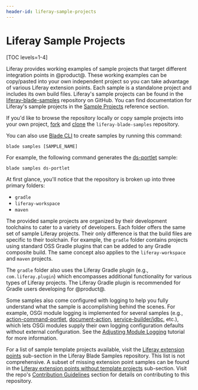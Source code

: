 ```yaml
---
header-id: liferay-sample-projects
---
```


# Liferay Sample Projects

[TOC levels=1-4]

Liferay provides working examples of sample projects that target different
integration points in @product@. These working examples can be copy/pasted into
your own independent project so you can take advantage of various Liferay
extension points. Each sample is a standalone project and includes its own build
files. Liferay's sample projects can be found in the
[liferay-blade-samples](https://github.com/liferay/liferay-blade-samples)
repository on GitHub. You can find documentation for Liferay's sample projects
in the
[Sample Projects](/docs/7-1/reference/-/knowledge_base/r/sample-projects)
reference section.

If you'd like to browse the repository locally or copy sample projects into your
own project, [fork](https://help.github.com/articles/fork-a-repo/) and
[clone](https://help.github.com/articles/cloning-a-repository/) the
`liferay-blade-samples` repository.

You can also use [Blade CLI](/docs/7-1/tutorials/-/knowledge_base/t/blade-cli)
to create samples by running this command:

    blade samples [SAMPLE_NAME]

For example, the following command generates the
[ds-portlet](https://github.com/liferay/liferay-blade-samples/tree/7.1/gradle/apps/ds-portlet)
sample:

    blade samples ds-portlet

<!-- Expand on this further once version specification is available. (BLADE-278)
Only samples residing on the master branch are generated currently. - Cody -->

At first glance, you'll notice that the repository is broken up into three
primary folders:

- `gradle`
- `liferay-workspace`
- `maven`

The provided sample projects are organized by their development toolchains to
cater to a variety of developers. Each folder offers the same set of sample
Liferay projects. Their only difference is that the build files are specific to
their toolchain. For example, the `gradle` folder contains projects using
standard OSS Gradle plugins that can be added to any Gradle composite build. The
same concept also applies to the `liferay-workspace` and `maven` projects.

The `gradle` folder also uses the Liferay Gradle plugin (e.g.,
`com.liferay.plugin`) which encompasses additional functionality for various
types of Liferay projects. The Liferay Gradle plugin is recommended for Gradle
users developing for @product@. 

Some samples also come configured with logging to help you fully understand
what the sample is accomplishing behind the scenes. For example, OSGi module
logging is implemented for several samples (e.g.,
[action-command-portlet](https://github.com/liferay/liferay-blade-samples/tree/7.1/gradle/apps/action-command-portlet),
[document-action](/docs/7-1/reference/-/knowledge_base/r/document-action),
[service-builder/jdbc](/docs/7-1/reference/-/knowledge_base/r/service-builder-application-using-external-database-via-jdbc),
etc.), which lets OSGi modules supply their own logging configuration defaults
without external configuration. See the
[Adjusting Module Logging](/docs/7-1/tutorials/-/knowledge_base/t/adjusting-module-logging)
tutorial for more information.

For a list of sample template projects available, visit the
[Liferay extension points](https://github.com/liferay/liferay-blade-samples#liferay-extension-points-and-template-projects)
sub-section in the Liferay Blade Samples repository. This list is not
comprehensive. A subset of missing extension point samples can be found in the
[Liferay extension points without template projects](https://github.com/liferay/liferay-blade-samples#liferay-extension-points-without-template-projects)
sub-section. Visit the repo's
[Contribution Guidelines](https://github.com/liferay/liferay-blade-samples#contribution-guidelines)
section for details on contributing to this repository.
